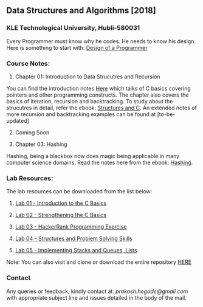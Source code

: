 ## Data Structures and Algorithms [2018]
### KLE Technological University, Hubli-580031

Every Programmer must know why he codes. He needs to know his design. Here is something to start with:
[Design of a Programmer](https://www.smashwords.com/books/view/639609)

### Course Notes:
1. Chapter 01: Introduction to Data Strucutres and Recursion

You can find the introduction notes [Here](https://github.com/prakashbh/dsa-2018/blob/master/course-notes/1-intro-to-ds-recursion.pdf) which talks of C basics covering pointers and other programming constructs. The chapter also covers the basics of iteration, recursion and backtracking. To study about the strucutres in detail, refer the ebook: [Structures and C](https://www.smashwords.com/books/view/644937). An extended notes of more recursion and backtracking examples can be found at [to-be-updated]

2. Coming Soon

3. Chapter 03: Hashing

Hashing, being a blackbox now does magic being applicable in many computer science domains. Read the notes here from the ebook: [Hashing](https://www.smashwords.com/books/view/737188).


### Lab Resources:

The lab resources can be downloaded from the list below: 

1. [Lab 01 - Introduction to the C Basics]()

2. [Lab 02 - Strengthening the C Basics]()

3. [Lab 03 - HackerRank Programming Exercise]()

4. [Lab 04 - Structures and Problem Solving Skills]()

5. [Lab 05 - Implementing Stacks and Queues, Lists]()



Note: You can also visit and clone or download the entire repository [HERE](https://github.com/prakashbh/dsa-2018)


### Contact

Any queries or feedback, kindly contact at: _prakash.hegade@gmail.com_ with appropriate subject line and issues detailed in the body of the mail.
